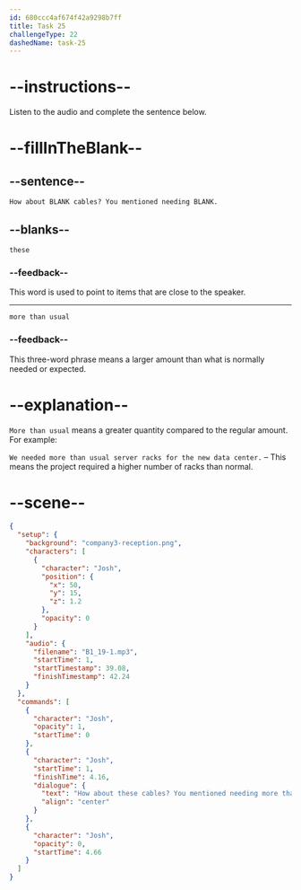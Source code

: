 ```yaml
---
id: 680ccc4af674f42a9298b7ff
title: Task 25
challengeType: 22
dashedName: task-25
---
```


<!-- (Audio) Josh: How about these cables? You mentioned needing more than usual. -->

# --instructions--

Listen to the audio and complete the sentence below.

# --fillInTheBlank--

## --sentence--

`How about BLANK cables? You mentioned needing BLANK.`

## --blanks--

`these`

### --feedback--

This word is used to point to items that are close to the speaker.

---

`more than usual`

### --feedback--

This three-word phrase means a larger amount than what is normally needed or expected.

# --explanation--

`More than usual` means a greater quantity compared to the regular amount. For example:

`We needed more than usual server racks for the new data center.` – This means the project required a higher number of racks than normal.

# --scene--

```json
{
  "setup": {
    "background": "company3-reception.png",
    "characters": [
      {
        "character": "Josh",
        "position": {
          "x": 50,
          "y": 15,
          "z": 1.2
        },
        "opacity": 0
      }
    ],
    "audio": {
      "filename": "B1_19-1.mp3",
      "startTime": 1,
      "startTimestamp": 39.08,
      "finishTimestamp": 42.24
    }
  },
  "commands": [
    {
      "character": "Josh",
      "opacity": 1,
      "startTime": 0
    },
    {
      "character": "Josh",
      "startTime": 1,
      "finishTime": 4.16,
      "dialogue": {
        "text": "How about these cables? You mentioned needing more than usual.",
        "align": "center"
      }
    },
    {
      "character": "Josh",
      "opacity": 0,
      "startTime": 4.66
    }
  ]
}
```
